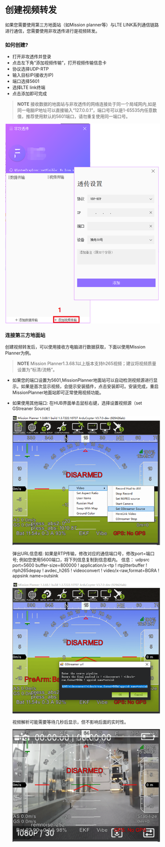 # 创建视频转发

如果您需要使用第三方地面站（如Mission planner等）与LTE LINK系列通信链路进行通信，您需要使用非攻透传进行是视频转发。

### 如何创建?

- 打开非攻透传并登录
- 点击左下角“添加视频传输”，打开视频传输信息卡
- 协议选择UDP-RTP
- 输入目标IP(接收方IP)
- 端口选择5601
- 选择LTE link终端
- 点击添加即可完成

>**NOTE** 接收数据的地面站与非攻透传的网络连接处于同一个局域网内,如是同一电脑IP地址可以直接输入“127.0.0.1”，端口号可以是1-65535内任意数值，推荐使用默认的5601端口，请勿重复使用同一端口号。

![feigong transmission](../../assets/feigong-transmission/feigong-transmission3.png)

### 连接第三方地面站

创建视频转发后，可以使用接收方电脑进行数据获取，下面以使用Mission Planner为例。
>**NOTE** Mission Planner1.3.68.1以上版本支持h265视频；建议将视频质量设置为“标清/流畅”。

* 如果您的端口设置为5601,MissionPlanner地面站可以自动检测视频源进行显示。如果是首次显示视频，会提示安装插件，点击安装即可。安装完成，重启MissionPlanner地面站即可正常使用视频功能。

* 如果使用其他端口:
  在HUB界面单击鼠标右键，选择设置视频源（set GStreaner Source)
  
  ![vedio](../../assets/feigong-transmission/vedio.png)
  
   弹出URL信息框:
   如果是RTP传输，修改对应的通信端口号，修改port=端口号;
   例如您使用5600端口，将下列信息复制到信息框内。
   信息：
   udpsrc port=5600 buffer-size=800000 ! application/x-rtp ! rtpjitterbuffer ! rtph265depay ! avdec_h265 ! videoconvert ! video/x-raw,format=BGRA ! appsink name=outsink
   
  ![vedio](../../assets/feigong-transmission/vedio2.png)
  
  视频解析可能需要等待几秒后显示，但不影响后面的实时性。
  
  ![vedio](../../assets/feigong-transmission/vedio3.png)